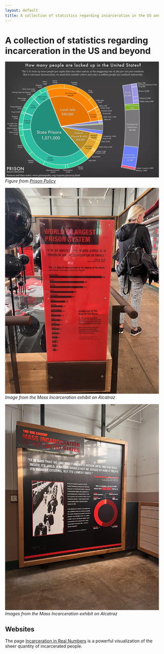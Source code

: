 ```yaml
---
layout: default
title: A collection of statistics regarding incarceration in the US and beyond
---
```

# A collection of statistics regarding incarceration in the US and beyond
![](media/Pasted%20image%2020241203114423.png)
*Figure from [Prison Policy](https://www.prisonpolicy.org/reports/pie2024.html?)*

![](media/IMG_4740.jpeg)
*Image from the Mass Incarceration exhibit on Alcatraz*

![](media/IMG_4741.jpeg)*Images from the Mass Incarceration exhibit on Alcatraz*

## Websites

The page [Incarceration in Real Numbers](INCARCERATION-VIRTUAL-VISUAL.md) is a powerful visualization of the sheer quantity of incarcerated people. 